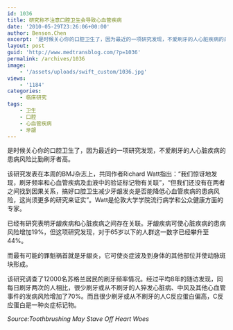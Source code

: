 ```yaml
---
id: 1036
title: 研究称不注意口腔卫生会导致心血管疾病
date: '2010-05-29T23:26:06+00:00'
author: Benson.Chen
excerpt: '是时候关心你的口腔卫生了，因为最近的一项研究发现，不爱刷牙的人心脏疾病的患病风险比勤刷牙者高。该研究发表在本周的BMJ杂志上，共同作者Richard Watt指出：“我们惊讶地发现，刷牙频率和心血管疾病及血液中的验证标记物有关联”，“但我们还没有在两者之间找到因果关系，搞好口腔卫生减少牙龈发炎是否能降低心血管疾病的患病风险，这尚须更多的研究来证实”。Watt是伦敦大学学'
layout: post
guid: 'http://www.medtransblog.com/?p=1036'
permalink: /archives/1036
image:
    - '/assets/uploads/swift_custom/1036.jpg'
views:
    - '1184'
categories:
    - 临床研究
tags:
    - 卫生
    - 口腔
    - 心血管疾病
    - 牙龈
---
```


是时候关心你的口腔卫生了，因为最近的一项研究发现，不爱刷牙的人心脏疾病的患病风险比勤刷牙者高。

该研究发表在本周的BMJ杂志上，共同作者Richard Watt指出：“我们惊讶地发现，刷牙频率和心血管疾病及血液中的验证标记物有关联”，“但我们还没有在两者之间找到因果关系，搞好口腔卫生减少牙龈发炎是否能降低心血管疾病的患病风险，这尚须更多的研究来证实”。Watt是伦敦大学学院流行病学和公众健康方面的专家。

已经有研究表明牙龈疾病和心脏疾病之间存在关联。牙龈疾病可使心脏疾病的患病风险增加19%，但这项研究发现，对于65岁以下的人群这一数字已经攀升至44%。

而最有可能的罪魁祸首就是牙龈炎，它可使炎症波及到身体的其他部位并使动脉斑块形成。

该研究调查了12000名苏格兰居民的刷牙频率情况。经过平均8年的随访发现，同每日刷牙两次的人相比，很少刷牙或从不刷牙的人猝发心脏病、中风及其他心血管事件的发病风险增加了70%。而且很少刷牙或从不刷牙的人C反应蛋白偏高，C反应蛋白是一种炎症标记物。

*Source:Toothbrushing May Stave Off Heart Woes*